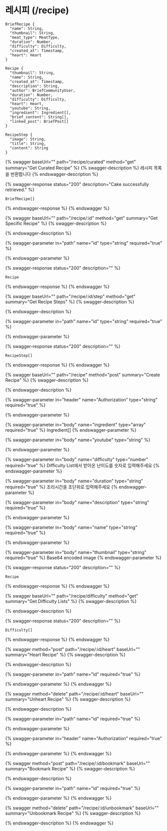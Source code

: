 # 레시피 (/recipe)

```
BriefRecipe {
  "name": String,
  "thumbnail": String,
  "meat_type": MeatType,
  "duration": Number,
  "difficulty": Difficulty,
  "created_at": Timestamp,
  "heart": Heart
}

Recipe {
  "thumbnail": String,
  "name": String,
  "created_at": Timestamp,
  "description": String,
  "author": BriefCommunityUser,
  "duration": Number,
  "difficulty": Difficulty,
  "heart": Heart,
  "youtube": String,
  "ingredient": Ingredient[],
  "brief_content": String[],
  "linked_post": BriefPost[]
}

RecipeStep {
  "image": String,
  "title": String,
  "content": String
}
```

{% swagger baseUrl="" path="/recipe/curated" method="get" summary="Get Curated Recipe" %}
{% swagger-description %}
레시피 목록을 반환합니다
{% endswagger-description %}

{% swagger-response status="200" description="Cake successfully retrieved." %}
```
BriefRecipe[]
```
{% endswagger-response %}
{% endswagger %}

{% swagger baseUrl="" path="/recipe/:id" method="get" summary="Get Specific Recipe" %}
{% swagger-description %}

{% endswagger-description %}

{% swagger-parameter in="path" name="id" type="string" required="true" %}

{% endswagger-parameter %}

{% swagger-response status="200" description="" %}
```
Recipe
```
{% endswagger-response %}
{% endswagger %}

{% swagger baseUrl="" path="/recipe/:id/step" method="get" summary="Get Recipe Steps" %}
{% swagger-description %}

{% endswagger-description %}

{% swagger-parameter in="path" name="id" type="string" required="true" %}

{% endswagger-parameter %}

{% swagger-response status="200" description="" %}
```
RecipeStep[]
```
{% endswagger-response %}
{% endswagger %}

{% swagger baseUrl="" path="/recipe" method="post" summary="Create Recipe" %}
{% swagger-description %}

{% endswagger-description %}

{% swagger-parameter in="header" name="Authorization" type="string" required="true" %}

{% endswagger-parameter %}

{% swagger-parameter in="body" name="ingredient" type="array" required="true" %}
Ingredient[]
{% endswagger-parameter %}

{% swagger-parameter in="body" name="youtube" type="string" %}

{% endswagger-parameter %}

{% swagger-parameter in="body" name="difficulty" type="number" required="true" %}
Difficulty List에서 받아온 난이도를 숫자로 입력해주세요
{% endswagger-parameter %}

{% swagger-parameter in="body" name="duration" type="string" required="true" %}
조리시간을 초단위로 입력해주세요
{% endswagger-parameter %}

{% swagger-parameter in="body" name="description" type="string" required="true" %}

{% endswagger-parameter %}

{% swagger-parameter in="body" name="name" type="string" required="true" %}

{% endswagger-parameter %}

{% swagger-parameter in="body" name="thumbnail" type="string" required="true" %}
Base64 encoded image
{% endswagger-parameter %}

{% swagger-response status="200" description="" %}
```
Recipe
```
{% endswagger-response %}
{% endswagger %}

{% swagger baseUrl="" path="/recipe/difficulty" method="get" summary="Get Difficulty Lists" %}
{% swagger-description %}

{% endswagger-description %}

{% swagger-response status="200" description="" %}
```
Difficulty[]
```
{% endswagger-response %}
{% endswagger %}

{% swagger method="post" path="/recipe/:id/heart" baseUrl="" summary="Heart Recipe" %}
{% swagger-description %}

{% endswagger-description %}

{% swagger-parameter in="path" name="id" required="true" %}

{% endswagger-parameter %}
{% endswagger %}

{% swagger method="delete" path="/recipe/:id/heart" baseUrl="" summary="Unheart Recipe" %}
{% swagger-description %}

{% endswagger-description %}

{% swagger-parameter in="path" name="id" required="true" %}

{% endswagger-parameter %}

{% swagger-parameter in="header" name="Authorization" required="true" %}

{% endswagger-parameter %}
{% endswagger %}

{% swagger method="post" path="/recipe/:id/bookmark" baseUrl="" summary="Bookmark Recipe" %}
{% swagger-description %}

{% endswagger-description %}

{% swagger-parameter in="path" name="id" required="true" %}

{% endswagger-parameter %}
{% endswagger %}

{% swagger method="delete" path="/recipe/:id/unbookmark" baseUrl="" summary="Unbookmark Recipe" %}
{% swagger-description %}

{% endswagger-description %}
{% endswagger %}
